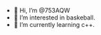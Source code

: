 - 👋 Hi, I’m @753AQW
- 👀 I’m interested in baskeball.
- 🌱 I’m currently learning c++.

<!---
753AQW/753AQW is a ✨ special ✨ repository because its `README.md` (this file) appears on your GitHub profile.
You can click the Preview link to take a look at your changes.
--->
